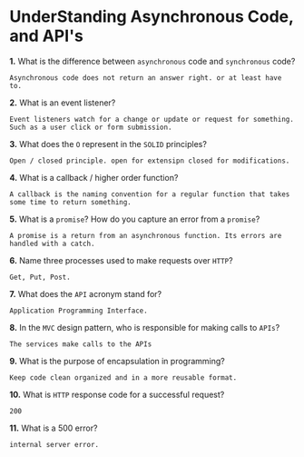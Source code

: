 # UnderStanding Asynchronous Code, and API's

**1.** What is the difference between `asynchronous` code and `synchronous` code?

<!-- enter you answer in the space below -->

```
Asynchronous code does not return an answer right. or at least have to.
```

**2.** What is an event listener?

<!-- enter you answer in the space below -->

```
Event listeners watch for a change or update or request for something. Such as a user click or form submission.
```

**3.** What does the `O` represent in the `SOLID` principles?

<!-- enter you answer in the space below -->

```
Open / closed principle. open for extensipn closed for modifications.
```

**4.** What is a callback / higher order function?

<!-- enter you answer in the space below -->

```
A callback is the naming convention for a regular function that takes some time to return something.
```

**5.** What is a `promise`? How do you capture an error from a `promise`?

<!-- enter you answer in the space below -->

```
A promise is a return from an asynchronous function. Its errors are handled with a catch.
```

**6.** Name three processes used to make requests over `HTTP`?

<!-- enter you answer in the space below -->

```
Get, Put, Post.
```

**7.** What does the `API` acronym stand for?

<!-- enter you answer in the space below -->

```
Application Programming Interface.
```

**8.** In the `MVC` design pattern, who is responsible for making calls to `APIs`?

<!-- enter you answer in the space below -->

```
The services make calls to the APIs
```

**9.** What is the purpose of encapsulation in programming?

<!-- enter you answer in the space below -->

```
Keep code clean organized and in a more reusable format.
```

**10.** What is `HTTP` response code for a successful request?

<!-- enter you answer in the space below -->

```
200
```

**11.** What is a 500 error?

<!-- enter you answer in the space below -->

```
internal server error.
```

